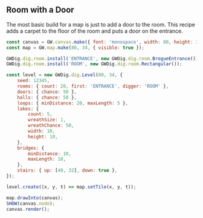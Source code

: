 ## Room with a Door

The most basic build for a map is just to add a door to the room. This recipe adds a carpet to the floor of the room and puts a door on the entrance.

```js
const canvas = GW.canvas.make({ font: 'monospace', width: 80, height: 34 });
const map = GW.map.make(80, 34, { visible: true });

GWDig.dig.room.install('ENTRANCE', new GWDig.dig.room.BrogueEntrance());
GWDig.dig.room.install('ROOM', new GWDig.dig.room.Rectangular());

const level = new GWDig.dig.Level(80, 34, {
    seed: 12345,
    rooms: { count: 20, first: 'ENTRANCE', digger: 'ROOM' },
    doors: { chance: 50 },
    halls: { chance: 50 },
    loops: { minDistance: 20, maxLength: 5 },
    lakes: {
        count: 5,
        wreathSize: 1,
        wreathChance: 50,
        width: 10,
        height: 10,
    },
    bridges: {
        minDistance: 10,
        maxLength: 10,
    },
    stairs: { up: [40, 32], down: true },
});

level.create((x, y, t) => map.setTile(x, y, t));

map.drawInto(canvas);
SHOW(canvas.node);
canvas.render();
```
